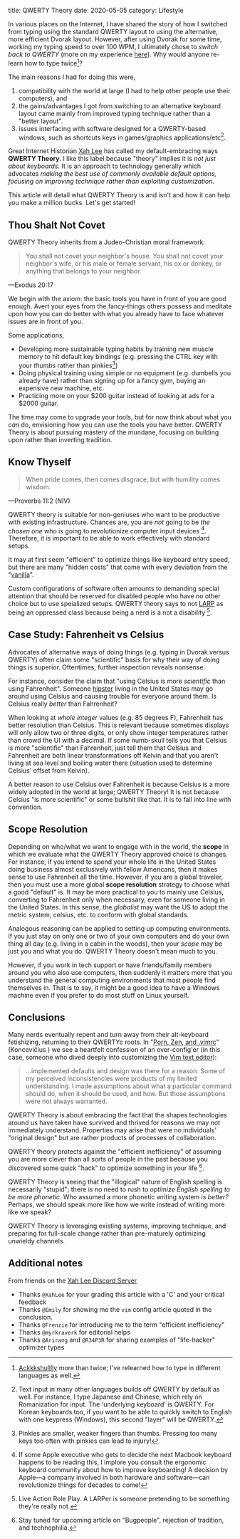 title: QWERTY Theory
date: 2020-05-05
category: Lifestyle

In various places on the Internet, I have shared the story of how I
switched from typing using the standard QWERTY layout to using the
alternative, more efficient Dvorak layout. However, after using Dvorak
for some time, working my typing speed to over 100 WPM, I ultimately
chose to *switch back to QWERTY* (more on my experience
[here](https://haksayng.com/blog/2017/08/14/relearning-totype/)).
Why would anyone re-learn how to type twice[^1]?

The main reasons I had for doing this were,

1. compatibility with the world at large (I had to help other people
   use their computers), and
2. the gains/advantages I got from switching to an alternative
   keyboard layout came mainly from improved typing technique rather
   than a "better layout".
3. issues interfacing with software designed for a QWERTY-based
   windows, such as shortcuts keys in games/graphics applications/etc[^2].

Great Internet Historian [Xah Lee](http://xahlee.info/) has called my
default-embracing ways **QWERTY Theory**. I like this label because
"theory" implies it is *not just about keyboards*. It is an approach
to technology generally which advocates *making the best use of
commonly available default options, focusing on improving technique
rather than exploiting customization*.

This article will detail what QWERTY Theory is and isn't and how it
can help you make a million bucks. Let's get started!

Thou Shalt Not Covet
--------------------

QWERTY Theory inherits from a Judeo-Christian moral framework.

> You shall not covet your neighbor's house. You shall not covet your
> neighbor's wife, or his male or female servant, his ox or donkey, or
> anything that belongs to your neighbor.

&mdash;Exodus 20:17

We begin with the axiom: the basic tools you have in front of you are
good enough. Avert your eyes from the fancy-things others possess and
meditate upon how you can do better with what you already have to face
whatever issues are in front of you.

Some applications,

- Developing more sustainable typing habits by training new muscle
  memory to hit default key bindings (e.g. pressing the CTRL key with
  your *thumbs* rather than pinkies[^3])
- Doing physical training using simple or no equipment (e.g. dumbells
  you already have) rather than signing up for a fancy gym, buying an
  expensive new machine, etc.
- Practicing more on your $200 guitar instead of looking at ads for a
  $2000 guitar.

The time may come to upgrade your tools, but for now think about what
you *can* do, envisioning how you can use the tools you have better.
QWERTY Theory is about pursuing mastery of the mundane, focusing on
building upon rather than inverting tradition.

Know Thyself
------------

> When pride comes, then comes disgrace, but with humility comes
> wisdom.

&mdash;Proverbs 11:2 (NIV)

QWERTY theory is suitable for non-geniuses who want to be productive
with existing infrastructure. Chances are, you are *not* going to be
*the chosen one* who is going to revolutionize computer input devices
[^4]. Therefore, it is important to be able to work effectively with
standard setups.

It may at first seem "efficient" to optimize things like keyboard
entry speed, but there are many "hidden costs" that come with every
deviation from the
"[vanilla](https://en.wikipedia.org/wiki/Vanilla_software)".

Custom configurations of software often amounts to demanding special
attention that should be reserved for disabled people who have no
other choice but to use speialized setups. QWERTY theory says to not
[LARP](https://www.urbandictionary.com/define.php?term=LARP) as being
an oppressed class because being a nerd is a not a disability [^5].

Case Study: Fahrenheit vs Celsius
---------------------------------

Advocates of alternative ways of doing things (e.g. typing in Dvorak
versus QWERTY) often claim some "scientific" basis for why their way
of doing things is superior. Oftentimes, further inspection reveals
nonsense.

For instance, consider the claim that "using Celsius is more
*scientific* than using Fahrenheit". Someone
[hipster](https://en.wikipedia.org/wiki/Hipster_(contemporary_subculture))
living in the United States may go around using Celsius and causing
trouble for everyone around them. Is Celsius really *better* than
Fahrenheit?

When looking at *whole integer* values (e.g. 85 degrees F), Fahrenheit
has better resolution than Celsius. This is relevant because sometimes
displays will only allow two or three digits, or only show integer
temperatures rather than crowd the UI with a decimal. If some
numb-skull tells you that Celsius is more "scientific" than
Fahrenheit, just tell them that Celsius and Fahrenheit are both linear
transformations off Kelvin and that you aren't living at sea level and
boiling water there (situation used to determine Celsius' offset from
Kelvin).

A better reason to use Celsius over Fahrenheit is because Celsius is a
more widely adopted in the world at large; QWERTY Theory! It is not
because Celsius "is more scientific" or some bullshit like that.
It is to fall into line with convention.

Scope Resolution
----------------

Depending on who/what we want to engage with in the world, the
**scope** in which we evaluate what the QWERTY Theory approved choice
is changes. For instance, if you intend to spend your whole life in
the United States doing business almost exclusively with fellow
Americans, then it makes sense to use Fahrenheit all the
time. However, if you are a global traveler, then you must use a more
global **scope resolution** strategy to choose what a good "default"
is. It may be more practical to you to mainly use Celsius, converting
to Fahrenheit only when necessary, even for someone living in the
United States. In this sense, the *globalist* may want the US to adopt
the metric system, celsius, etc. to conform with global standards.

Analogous reasoning can be applied to setting up computing
environments.  If you just stay on only one or two of your own
computers and do your own thing all day (e.g. living in a cabin in the
woods), then your *scope* may be just you and what you do. QWERTY
Theory doesn't mean much to you.

However, if you work in tech support or have friends/family members
around you who also use computers, then suddenly it matters more that
you understand the general computing environments that most people
find themselves in. That is to say, it might be a good idea to have a
Windows machine even if you prefer to do most stuff on Linux yourself.

Conclusions
-----------

Many nerds eventually repent and turn away from their alt-keyboard
fetishizing, returning to their QWERTYc roots. In "[Porn, Zen, and
.vimrc](http://karolis.koncevicius.lt/posts/porn_zen_and_vimrc/)"
(Koncevičius ) we see a heartfelt confession of an over-config'er (in
this case, someone who dived deeply into customizing the [Vim text
editor](https://www.vim.org/)):

> ...implemented defaults and design was there for a reason. Some of
> my perceived inconsistencies were products of my limited
> understanding. I made assumptions about what a particular command
> should do, when it should be used, and how. But those assumptions
> were not always warranted.

QWERTY Theory is about embracing the fact that the shapes technologies
around us have taken have survived and thrived for reasons we may not
immediately understand. Properties may arise that were no individuals'
"original design" but are rather products of processes of
collaboration. 

QWERTY theory protects against the "efficient inefficiency" of
assuming you are more clever than all sorts of people in the past
because you discovered some quick "hack" to optimize something in your
life [^6].

QWERTY Theory is seeing that the "illogical" nature of English
spelling is necessarily "stupid"; there is no need to rush to
*optimize English spelling to be more phonetic*. Who assumed a more
phonetic writing system is *better?* Perhaps, we should speak more
like how we write instead of writing more like we speak?

QWERTY Theory is leveraging existing systems, improving technique, and
preparing for full-scale change rather than pre-maturely optimizing
unwieldy channels.

## Additional notes

From friends on the [Xah Lee Discord Server](https://discord.gg/QYFcqNT)

- Thanks `@XahLee` for your grading this article with a 'C' and your critical feedback
- Thanks `@Emily` for showing me the `vim` config article quoted in the conclusion.
- Thanks `@Frenzie` for introducing me to the term "efficient inefficiency"
- Thanks `@myrkraverk` for editorial helps
- Thanks `@Arirang` and `@R34P3R` for sharing examples of
  "life-hacker" optimizer types


[^1]: [Ackkkshulllly](https://knowyourmeme.com/memes/ackchyually) more
    than twice; I've relearned how to type in different languages as
    well.
[^2]: Text input in many other languages builds off QWERTY by default
    as well. For instance, I type Japanese and Chinese, which rely on
    Romanization for input. The 'underlying keyboard' is QWERTY. For
    Korean keyboards too, if you want to be able to quickly switch to
    English with one keypress (Windows), this second "layer" will be
    QWERTY.
[^3]: Pinkies are smaller, weaker fingers than thumbs. Pressing too
    many keys too often with pinkies can lead to injury!
[^4]: If some Apple executive who gets to decide the next Macbook
    keyboard happens to be reading this, I implore you consult the
    ergonomic keyboard community about how to improve keyboarding! A
    decision by Apple&mdash;a company involved in both hardware and
    software&mdash;can revolutionize things for decades to come!
[^5]: Live Action Role Play. A LARPer is someone pretending to be
    something they're really not.
[^6]: Stay tuned for upcoming article on "Bugpeople", rejection of
    tradition, and technophilia.
